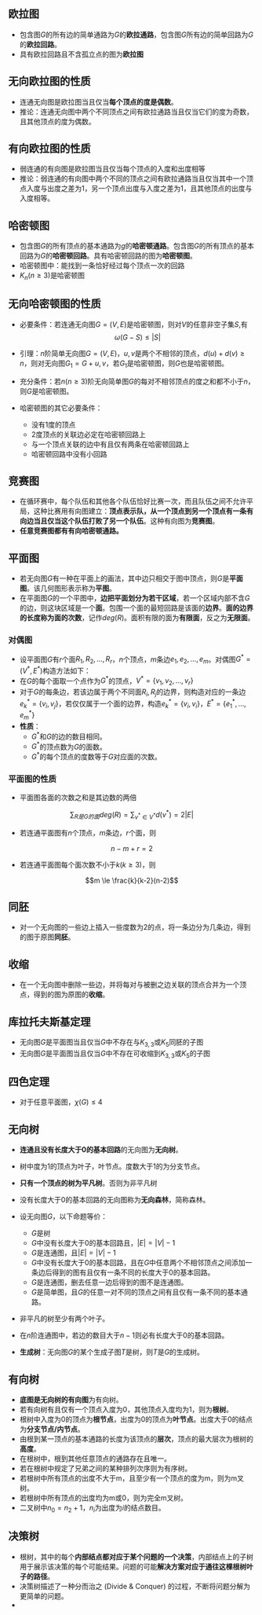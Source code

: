 
## 欧拉图

- 包含图$G$的所有边的简单通路为$G$的**欧拉通路**，包含图$G$所有边的简单回路为$G$的**欧拉回路**。
- 具有欧拉回路且不含孤立点的图为**欧拉图**


## 无向欧拉图的性质

- 连通无向图是欧拉图当且仅当**每个顶点的度是偶数**。
- 推论：连通无向图中两个不同顶点之间有欧拉通路当且仅当它们的度为奇数，且其他顶点的度为偶数。

## 有向欧拉图的性质

- 弱连通的有向图是欧拉图当且仅当每个顶点的入度和出度相等
- 推论：弱连通的有向图中两个不同的顶点之间有欧拉通路当且仅当其中一个顶点入度与出度之差为1，另一个顶点出度与入度之差为1，且其他顶点的出度与入度相等。


## 哈密顿图

- 包含图$G$的所有顶点的基本通路为$g$的**哈密顿通路**。包含图$G$的所有顶点的基本回路为$G$的**哈密顿回路**。具有哈密顿回路的图为**哈密顿图**。
- 哈密顿图中：能找到一条恰好经过每个顶点一次的回路
- $K_n(n\ge 3)$是哈密顿图

## 无向哈密顿图的性质

- 必要条件：若连通无向图$G = (V,E)$是哈密顿图，则对$V$的任意非空子集$S$,有$$\omega(G-S)\le |S|$$
- 引理：$n$阶简单无向图$G = (V,E)$，$u,v$是两个不相邻的顶点，$d(u)+d(v) \ge n$，则对无向图$G_1 = G +{u,v}$，若$G_1$是哈密顿图，则$G$也是哈密顿图。
- 充分条件：若$n(n\ge 3)$阶无向简单图$G$的每对不相邻顶点的度之和都不小于$n$，则$G$是哈密顿图。

- 哈密顿图的其它必要条件：
	- 没有1度的顶点
	- 2度顶点的关联边必定在哈密顿回路上
	- 与一个顶点关联的边中有且仅有两条在哈密顿回路上
	- 哈密顿回路中没有小回路

## 竞赛图

- 在循环赛中，每个队伍和其他各个队伍恰好比赛一次，而且队伍之间不允许平局，这种比赛用有向图建立：**顶点表示队，从一个顶点到另一个顶点有一条有向边当且仅当这个队伍打败了另一个队伍**。这种有向图为**竞赛图**。
- **任意竞赛图都有有向哈密顿通路。**

## 平面图

- 若无向图$G$有一种在平面上的画法，其中边只相交于图中顶点，则$G$是**平面图**。该几何图形表示称为**平图**。
- 在平面图$G$的一个平图中，**边把平面划分为若干区域**，若一个区域内部不含$G$的边，则这块区域是一个**面**。包围一个面的最短回路是该面的**边界**。**面的边界的长度称为面的次数**，记作$deg(R)$。面积有限的面为**有限面**，反之为**无限面**。

### 对偶图

- 设平面图$G$有$r$个面$R_1,R_2,...,R_r$，$n$个顶点，$m$条边$e_1,e_2,...,e_m$。对偶图$G^*=(V^*,E^*)$构造方法如下：
- 在$G$的每个面取一个点作为$G^*$的顶点，$V^* = \{v_1,v_2,...,v_r\}$
- 对于$G$的每条边，若该边属于两个不同面$R_i,R_j$的边界，则构造对应的一条边$e_k^* = \{v_i,v_j\}$，若仅仅属于一个面的边界，构造$e_k^* = \{v_i,v_i\}$，$E^* = \{e_1^*,...,e_m^*\}$
- **性质**：
	- $G^*$和$G$的边的数目相同。
	- $G^*$的顶点数为$G$的面数。
	- $G^*$的每个顶点的度数等于$G$对应面的次数。

### 平面图的性质

- 平面图各面的次数之和是其边数的两倍

$$\sum_{R是G的面} deg(R) = \sum_{v^* \in V^*} d(v^*)=2|E|$$

- 若连通平面图有$n$个顶点，$m$条边，$r$个面，则

$$n-m+r = 2$$

- 若连通平面图每个面次数不小于$k(k\ge 3)$，则

$$m \le \frac{k}{k-2}(n-2)$$


## 同胚

- 对一个无向图的一些边上插入一些度数为2的点，将一条边分为几条边，得到的图于原图**同胚**。

## 收缩

- 在一个无向图中删除一些边，并将每对与被删之边关联的顶点合并为一个顶点，得到的图为原图的**收缩**。

## 库拉托夫斯基定理

- 无向图$G$是平面图当且仅当$G$中不存在与$K_{3,3}$或$K_5$同胚的子图
- 无向图$G$是平面图当且仅当$G$中不存在可收缩到$K_{3,3}$或$K_5$的子图

## 四色定理

- 对于任意平面图，$\chi (G)\le 4$

## 无向树

- **连通且没有长度大于0的基本回路**的无向图为**无向树**。
- 树中度为1的顶点为叶子，叶节点。度数大于1的为分支节点。
- **只有一个顶点的树为平凡树**。否则为非平凡树
- 没有长度大于0的基本回路的无向图称为**无向森林**，简称森林。
- 设无向图$G$，以下命题等价：
	- $G$是树
	- $G$中没有长度大于0的基本回路且，$|E| = |V| - 1$
	- $G$是连通图，且$|E| = |V|-1$
	- $G$中没有长度大于0的基本回路，且在$G$中任意两个不相邻顶点之间添加一条边后得到的图有且仅有一条不同的长度大于0的基本回路。
	- $G$是连通图，删去任意一边后得到的图不是连通图。
	- $G$是简单图，且$G$的任意一对不同的顶点之间有且仅有一条不同的基本通路。
- 非平凡的树至少有两个叶子。
- 在$n$阶连通图中，若边的数目大于$n-1$则必有长度大于0的基本回路。

- **生成树**：无向图$G$的某个生成子图$T$是树，则$T$是$G$的生成树。

## 有向树

- **底图是无向树的有向图**为有向树。
- 若有向树有且仅有一个顶点入度为0，其他顶点入度均为1，则为**根树**。
- 根树中入度为0的顶点为**根节点**，出度为0的顶点为**叶节点**。出度大于0的结点为**分支节点/内节点**。
- 由根到某一顶点的基本通路的长度为该顶点的**层次**，顶点的最大层次为根树的**高度**。
- 在根树中，根到其他任意顶点的通路存在且唯一。
- 若在根树中规定了兄弟之间的某种排列次序则为有序树。
- 若根树中所有顶点的出度不大于m，且至少有一个顶点的度为m，则为m叉树。
- 若根树中所有顶点的出度均为m或0，则为完全m叉树。
- 二叉树中$n_0 = n_2 +1$，$n_i$为出度为$i$的结点数目。

## 决策树

- 根树，其中的每个**内部结点都对应于某个问题的一个决策**，内部结点上的子树用于展示该决策的每个可能结果。问题的可能**解决方案对应于通往这棵根树叶子的路径**。
- 决策树描述了一种分而治之 (Divide & Conquer) 的过程，不断将问题分解为更简单的问题。
- 